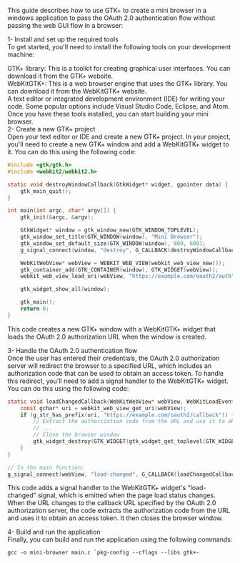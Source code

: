 
This guide describes how to use GTK+ to create a mini browser in a windows application to pass the OAuth 2.0 authentication flow without passing the web GUI flow in a browser:

1- Install and set up the required tools  
To get started, you'll need to install the following tools on your development machine:

GTK+ library: This is a toolkit for creating graphical user interfaces. You can download it from the GTK+ website.  
WebKitGTK+: This is a web browser engine that uses the GTK+ library. You can download it from the WebKitGTK+ website.  
A text editor or integrated development environment (IDE) for writing your code. Some popular options include Visual Studio Code, Eclipse, and Atom.  
Once you have these tools installed, you can start building your mini browser.  
2- Create a new GTK+ project  
Open your text editor or IDE and create a new GTK+ project. In your project, you'll need to create a new GTK+ window and add a WebKitGTK+ widget to it. You can do this using the following code:

```c
#include <gtk/gtk.h>
#include <webkit2/webkit2.h>

static void destroyWindowCallback(GtkWidget* widget, gpointer data) {
    gtk_main_quit();
}

int main(int argc, char* argv[]) {
    gtk_init(&argc, &argv);

    GtkWidget* window = gtk_window_new(GTK_WINDOW_TOPLEVEL);
    gtk_window_set_title(GTK_WINDOW(window), "Mini Browser");
    gtk_window_set_default_size(GTK_WINDOW(window), 800, 600);
    g_signal_connect(window, "destroy", G_CALLBACK(destroyWindowCallback), NULL);

    WebKitWebView* webView = WEBKIT_WEB_VIEW(webkit_web_view_new());
    gtk_container_add(GTK_CONTAINER(window), GTK_WIDGET(webView));
    webkit_web_view_load_uri(webView, "https://example.com/oauth2/auth");

    gtk_widget_show_all(window);

    gtk_main();
    return 0;
}
```

This code creates a new GTK+ window with a WebKitGTK+ widget that loads the OAuth 2.0 authorization URL when the window is created.

3- Handle the OAuth 2.0 authentication flow  
Once the user has entered their credentials, the OAuth 2.0 authorization server will redirect the browser to a specified URL, which includes an authorization code that can be used to obtain an access token. To handle this redirect, you'll need to add a signal handler to the WebKitGTK+ widget. You can do this using the following code:

```c
static void loadChangedCallback(WebKitWebView* webView, WebKitLoadEvent loadEvent, gpointer data) {
    const gchar* uri = webkit_web_view_get_uri(webView);
    if (g_str_has_prefix(uri, "https://example.com/oauth2/callback")) {
        // Extract the authorization code from the URL and use it to obtain an access token
        // ...
        // Close the browser window
        gtk_widget_destroy(GTK_WIDGET(gtk_widget_get_toplevel(GTK_WIDGET(webView))));
    }
}

// In the main function:
g_signal_connect(webView, "load-changed", G_CALLBACK(loadChangedCallback), NULL);
```

This code adds a signal handler to the WebKitGTK+ widget's "load-changed" signal, which is emitted when the page load status changes. When the URL changes to the callback URL specified by the OAuth 2.0 authorization server, the code extracts the authorization code from the URL and uses it to obtain an access token. It then closes the browser window.

4- Build and run the application  
Finally, you can build and run the application using the following commands:

```shell
gcc -o mini-browser main.c `pkg-config --cflags --libs gtk+-
```
